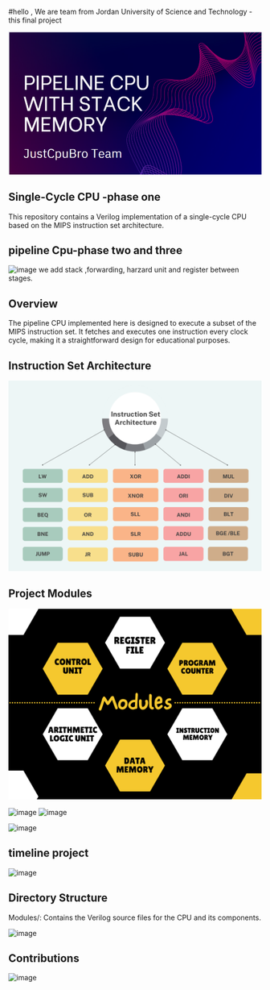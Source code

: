 #hello , We are team from Jordan University of Science and Technology -this final project 

![image](https://github.com/OmarAl-Saleh/MIPS/blob/pipeline-full-mips-datapath/Simulation/Graphs/Result.png)



## Single-Cycle CPU -phase one
This repository contains a Verilog implementation of a single-cycle CPU based on the MIPS instruction set architecture.
## pipeline Cpu-phase two and three
![image](https://github.com/OmarAl-Saleh/MIPS/assets/76126298/9cc0e365-0fd1-4c63-adc4-2d641f76304a)
we add stack ,forwarding, harzard unit and register between stages.
## Overview
The pipeline CPU implemented here is designed to execute a subset of the MIPS instruction set. It fetches and executes one instruction every clock cycle, making it a straightforward design for educational purposes.

## Instruction Set Architecture
![image](https://github.com/OmarAl-Saleh/MIPS/blob/pipeline-full-mips-datapath/Simulation/Graphs/phase%20two%20instruction%20set.png?raw=true)


## Project Modules
![image](https://github.com/OmarAl-Saleh/MIPS/blob/pipeline-full-mips-datapath/Simulation/Graphs/Modules%20definition.png?raw=true)

![image](https://github.com/OmarAl-Saleh/MIPS/assets/76126298/b7175e81-9c5f-4517-b006-a928c0f9aba9)
![image](https://github.com/OmarAl-Saleh/MIPS/assets/76126298/39534df5-c90c-4914-9f1f-8f1c2ad4a9cb)

![image](https://github.com/OmarAl-Saleh/MIPS/assets/76126298/29d85a31-8b8f-4a95-8b79-a9ca8ee2b90e)

## timeline project
![image](https://github.com/OmarAl-Saleh/MIPS/assets/76126298/b045ef7e-cae5-4798-80ff-670a4d039cc9)

## Directory Structure
Modules/: Contains the Verilog source files for the CPU and its components.



![image](https://github.com/OmarAl-Saleh/MIPS/assets/76126298/7f6dadaa-07cc-4f34-8c46-61be5c959e8a)



## Contributions

![image](https://github.com/OmarAl-Saleh/MIPS/assets/76126298/23a49b25-d37d-4a8c-b4f4-16d4ccbc9ed3)


